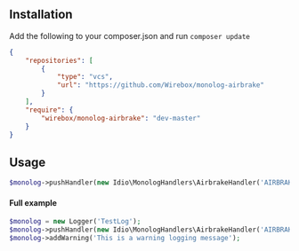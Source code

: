 ## Installation

Add the following to your composer.json and run `composer update`

```json
{
    "repositories": [
        {
            "type": "vcs",
            "url": "https://github.com/Wirebox/monolog-airbrake"
        }
    ],
    "require": {
        "wirebox/monolog-airbrake": "dev-master"
    }
}
```

## Usage

```php
$monolog->pushHandler(new Idio\MonologHandlers\AirbrakeHandler('AIRBRAKE TOKEN', array('airbrakeconfig' => 'here')));
```

#### Full example
```php
$monolog = new Logger('TestLog');
$monolog->pushHandler(new Idio\MonologHandlers\AirbrakeHandler('AIRBRAKE TOKEN', array('airbrakeconfig' => 'here')));
$monolog->addWarning('This is a warning logging message');
```
